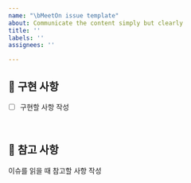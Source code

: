 ```yaml
---
name: "\bMeetOn issue template"
about: Communicate the content simply but clearly
title: ''
labels: ''
assignees: ''

---
```


## 📑 구현 사항

- [ ] 구현할 사항 작성

</br>

## 🚧 참고 사항

이슈를 읽을 때 참고할 사항 작성

